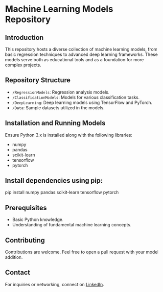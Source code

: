 # Machine Learning Models Repository

## Introduction
This repository hosts a diverse collection of machine learning models, from basic regression techniques to advanced deep learning frameworks. These models serve both as educational tools and as a foundation for more complex projects.

## Repository Structure
- `/RegressionModels`: Regression analysis models.
- `/ClassificationModels`: Models for various classification tasks.
- `/DeepLearning`: Deep learning models using TensorFlow and PyTorch.
- `/Data`: Sample datasets utilized in the models.

## Installation and Running Models
Ensure Python 3.x is installed along with the following libraries:
- numpy
- pandas
- scikit-learn
- tensorflow
- pytorch

## Install dependencies using pip:
pip install numpy pandas scikit-learn tensorflow pytorch

## Prerequisites
- Basic Python knowledge.
- Understanding of fundamental machine learning concepts.

## Contributing
Contributions are welcome. Feel free to open a pull request with your model addition.

## Contact
For inquiries or networking, connect on [LinkedIn](https://www.linkedin.com/in/vandana-jada-6391a71b1/).

